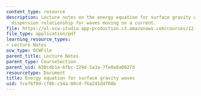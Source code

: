 ```yaml
---
content_type: resource
description: Lecture notes on the energy equation for surface gravity waves and the
  dispersion relationship for waves moving on a current.
file: https://ol-ocw-studio-app-production.s3.amazonaws.com/courses/12-802-wave-motion-in-the-ocean-and-the-atmosphere-spring-2008/fcef6f0dcf0bc54a80cdf6a2d1d4f08b_MIT12_802S08_lec04.pdf
file_type: application/pdf
learning_resource_types:
- Lecture Notes
ocw_type: OCWFile
parent_title: Lecture Notes
parent_type: CourseSection
parent_uid: 630cdb1a-6fbc-229d-5a3a-7fe0a8a0827d
resourcetype: Document
title: Energy equation for surface gravity waves
uid: fcef6f0d-cf0b-c54a-80cd-f6a2d1d4f08b
---
```

